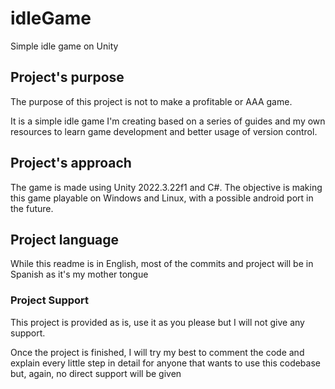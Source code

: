 # idleGame
Simple idle game on Unity

## Project's purpose
The purpose of this project is not to make a profitable or AAA game.

It is a simple idle game I'm creating based on a series of guides and my own resources to learn game development and better usage of version control.

## Project's approach
The game is made using Unity 2022.3.22f1 and C#. The objective is making this game playable on Windows and Linux, with a possible android port in the future.

## Project language
While this readme is in English, most of the commits and project will be in Spanish as it's my mother tongue

### Project Support
This project is provided as is, use it as you please but I will not give any support.

Once the project is finished, I will try my best to comment the code and explain every little step in detail for anyone that wants to use this codebase but, again, no direct support will be given